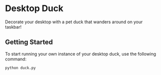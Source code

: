 # Desktop Duck
Decorate your desktop with a pet duck that wanders around on your taskbar!

## Getting Started

To start running your own instance of your desktop duck, use the following command:

    python duck.py
